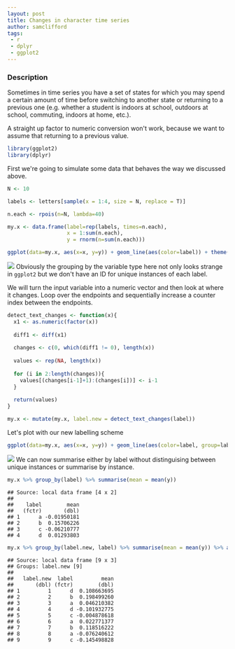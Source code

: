 ```yaml
---
layout: post
title: Changes in character time series
author: samclifford
tags:
 - r
 - dplyr
 - ggplot2
---
```


### Description

Sometimes in time series you have a set of states for which you may spend a certain amount of time before switching to another state or returning to a previous one (e.g. whether a student is indoors at school, outdoors at school, commuting, indoors at home, etc.).

A straight up factor to numeric conversion won't work, because we want to assume that returning to a previous value.

``` r
library(ggplot2)
library(dplyr)
```

First we're going to simulate some data that behaves the way we discussed above.

``` r
N <- 10

labels <- letters[sample(x = 1:4, size = N, replace = T)]

n.each <- rpois(n=N, lambda=40)

my.x <- data.frame(label=rep(labels, times=n.each),
                   x = 1:sum(n.each),
                   y = rnorm(n=sum(n.each)))

ggplot(data=my.x, aes(x=x, y=y)) + geom_line(aes(color=label)) + theme(legend.position="bottom")
```

![](detect_files/figure-markdown_github/unnamed-chunk-2-1.png)
 Obviously the grouping by the variable type here not only looks strange in `ggplot2` but we don't have an ID for unique instances of each label.

We will turn the input variable into a numeric vector and then look at where it changes. Loop over the endpoints and sequentially increase a counter index between the endpoints.

``` r
detect_text_changes <- function(x){
  x1 <- as.numeric(factor(x))
  
  diff1 <- diff(x1)
  
  changes <- c(0, which(diff1 != 0), length(x))
  
  values <- rep(NA, length(x))
  
  for (i in 2:length(changes)){
    values[(changes[i-1]+1):(changes[i])] <- i-1
  }
  
  return(values)
}

my.x <- mutate(my.x, label.new = detect_text_changes(label))
```

Let's plot with our new labelling scheme

``` r
ggplot(data=my.x, aes(x=x, y=y)) + geom_line(aes(color=label, group=label.new)) + theme(legend.position="bottom")
```

![](detect_files/figure-markdown_github/unnamed-chunk-4-1.png)
 We can now summarise either by label without distinguising between unique instances or summarise by instance.

``` r
my.x %>% group_by(label) %>% summarise(mean = mean(y)) 
```

    ## Source: local data frame [4 x 2]
    ## 
    ##    label        mean
    ##   (fctr)       (dbl)
    ## 1      a -0.01950181
    ## 2      b  0.15706226
    ## 3      c -0.06210777
    ## 4      d  0.01293803

``` r
my.x %>% group_by(label.new, label) %>% summarise(mean = mean(y)) %>% arrange(label.new)
```

    ## Source: local data frame [9 x 3]
    ## Groups: label.new [9]
    ## 
    ##   label.new  label         mean
    ##       (dbl) (fctr)        (dbl)
    ## 1         1      d  0.108663695
    ## 2         2      b  0.198499260
    ## 3         3      a  0.046210382
    ## 4         4      d -0.101932775
    ## 5         5      c -0.004878618
    ## 6         6      a  0.022771377
    ## 7         7      b  0.118516222
    ## 8         8      a -0.076240612
    ## 9         9      c -0.145498828
